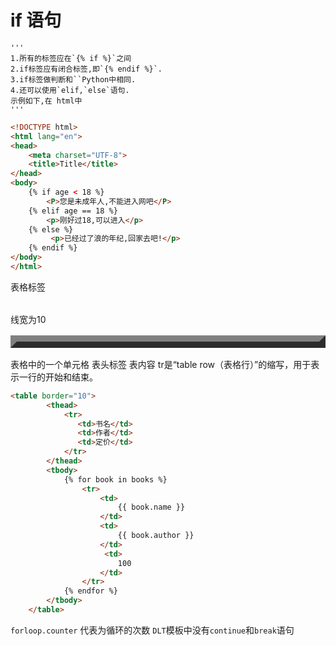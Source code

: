 # if 语句
```pyhton
'''
1.所有的标签应在`{% if %}`之间
2.if标签应有闭合标签,即`{% endif %}`.
3.if标签做判断和``Python中相同.
4.还可以使用`elif,`else`语句.
示例如下,在 html中
'''
```
```html
<!DOCTYPE html>
<html lang="en">
<head>
    <meta charset="UTF-8">
    <title>Title</title>
</head>
<body>
    {% if age < 18 %}
        <P>您是未成年人,不能进入网吧</P>
    {% elif age == 18 %}
        <p>刚好过18,可以进入</p>
    {% else %}
         <p>已经过了浪的年纪,回家去吧!</p>
    {% endif %}
</body>
</html>
```

<table>
     表格标签 <table border="10">线宽为10
</table>
<td> 表格中的一个单元格</td>
<thead> 表头标签</thead>
<tbody>表内容</tbody>
<tr>tr是“table row（表格行）”的缩写，用于表示一行的开始和结束。</tr>

```html
<table border="10">
        <thead>
            <tr>
               <td>书名</td>
               <td>作者</td>
               <td>定价</td>
            </tr>
        </thead>
        <tbody>
            {% for book in books %}
                <tr>
                    <td>
                        {{ book.name }}
                    </td>
                    <td>
                        {{ book.author }}
                    </td>
                     <td>
                        100
                    </td>
                </tr>
            {% endfor %}
        </tbody>
    </table>
```
`forloop.counter` 代表为循环的次数
`DLT`模板中没有`continue`和`break`语句
